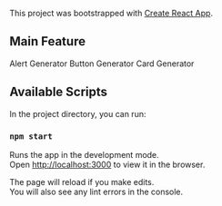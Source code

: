 This project was bootstrapped with [Create React App](https://github.com/facebook/create-react-app).

## Main Feature

Alert Generator
Button Generator
Card Generator

## Available Scripts

In the project directory, you can run:

### `npm start`

Runs the app in the development mode.<br>
Open [http://localhost:3000](http://localhost:3000) to view it in the browser.

The page will reload if you make edits.<br>
You will also see any lint errors in the console.

